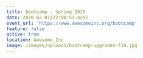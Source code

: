 ```yaml
---
title: Bootcamp - Spring 2020
date: 2020-02-01T22:00:53.429Z
event_url: 'https://www.awesomeinc.org/bootcamp'
feature: false
active: true
location: Awesome Inc
image: /images/uploads/bootcamp-upgrades-f19.jpg
---
```


